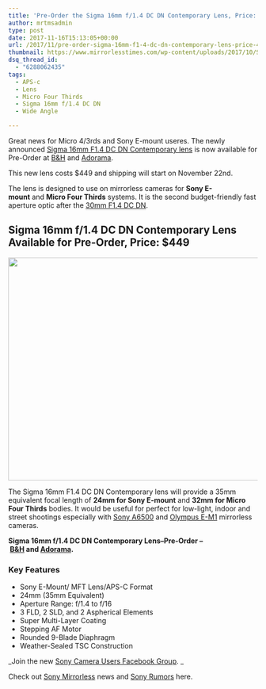 ```yaml
---
title: 'Pre-Order the Sigma 16mm f/1.4 DC DN Contemporary Lens, Price: $449'
author: mrtmsadmin
type: post
date: 2017-11-16T15:13:05+00:00
url: /2017/11/pre-order-sigma-16mm-f1-4-dc-dn-contemporary-lens-price-449/
thumbnail: https://www.mirrorlesstimes.com/wp-content/uploads/2017/10/Sigma-16mm-f1.4-DC-DN-Contemporary-lens-1-750x471.jpg
dsq_thread_id:
  - "6288062435"
tags:
  - APS-c
  - Lens
  - Micro Four Thirds
  - Sigma 16mm f/1.4 DC DN
  - Wide Angle

---
```

Great news for Micro 4/3rds and Sony E-mount useres. The newly announced <a href="https://www.mirrorlesstimes.com/tag/sigma-16mm-f-1-4-dc-dn/" target="_blank" rel="noopener" data-wpel-link="exclude">Sigma 16mm F1.4 DC DN Contemporary lens</a> is now available for Pre-Order at [B&H][1] and [Adorama][2].

This new lens costs $449 and shipping will start on November 22nd.

The lens is designed to use on mirrorless cameras for **Sony E-mount** and **Micro Four Thirds** systems. It is the second budget-friendly fast aperture optic after the <a href="http://amzn.to/1VVhrx1" target="_blank" rel="external nofollow noopener">30mm F1.4 DC DN</a>.<!--more-->

## Sigma 16mm f/1.4 DC DN Contemporary Lens Available for Pre-Order, Price: $449

[<img class="aligncenter size-full wp-image-1323" src="https://i2.wp.com/www.mirrorlesstimes.com/wp-content/uploads/2017/10/Sigma-16mm-f1.4-DC-DN-Contemporary-mirrorless-lens-for-Sony-E-mount-and-Micro-Four-Thirds.jpg?resize=600%2C450&#038;ssl=1" alt="" width="600" height="450" srcset="https://i2.wp.com/www.mirrorlesstimes.com/wp-content/uploads/2017/10/Sigma-16mm-f1.4-DC-DN-Contemporary-mirrorless-lens-for-Sony-E-mount-and-Micro-Four-Thirds.jpg?w=1200&ssl=1 1200w, https://i2.wp.com/www.mirrorlesstimes.com/wp-content/uploads/2017/10/Sigma-16mm-f1.4-DC-DN-Contemporary-mirrorless-lens-for-Sony-E-mount-and-Micro-Four-Thirds.jpg?resize=300%2C225&ssl=1 300w, https://i2.wp.com/www.mirrorlesstimes.com/wp-content/uploads/2017/10/Sigma-16mm-f1.4-DC-DN-Contemporary-mirrorless-lens-for-Sony-E-mount-and-Micro-Four-Thirds.jpg?resize=768%2C576&ssl=1 768w, https://i2.wp.com/www.mirrorlesstimes.com/wp-content/uploads/2017/10/Sigma-16mm-f1.4-DC-DN-Contemporary-mirrorless-lens-for-Sony-E-mount-and-Micro-Four-Thirds.jpg?resize=1024%2C768&ssl=1 1024w, https://i2.wp.com/www.mirrorlesstimes.com/wp-content/uploads/2017/10/Sigma-16mm-f1.4-DC-DN-Contemporary-mirrorless-lens-for-Sony-E-mount-and-Micro-Four-Thirds.jpg?resize=700%2C525&ssl=1 700w" sizes="(max-width: 600px) 100vw, 600px" data-recalc-dims="1" />][3]

The Sigma 16mm F1.4 DC DN Contemporary lens will provide a 35mm equivalent focal length of **24mm for Sony E-mount** and **32mm for Micro Four Thirds** bodies. It would be useful for perfect for low-light, indoor and street shootings especially with [Sony A6500][4] and [Olympus E-M1][5] mirrorless cameras.

**Sigma 16mm f/1.4 DC DN Contemporary Lens–Pre-Order &#8211; [B&H][1] and [Adorama][2].**

### Key Features

<ul data-selenium="highlightList">
  <li>
    Sony E-Mount/ MFT Lens/APS-C Format
  </li>
  <li>
    24mm (35mm Equivalent)
  </li>
  <li>
    Aperture Range: f/1.4 to f/16
  </li>
  <li>
    3 FLD, 2 SLD, and 2 Aspherical Elements
  </li>
  <li>
    Super Multi-Layer Coating
  </li>
  <li>
    Stepping AF Motor
  </li>
  <li>
    Rounded 9-Blade Diaphragm
  </li>
  <li>
    Weather-Sealed TSC Construction
  </li>
</ul>

_Join the new <a href="https://www.facebook.com/groups/1637646316495210/" target="_blank" rel="nofollow noopener noreferrer">Sony Camera Users Facebook Group</a>. _

Check out <a href="https://www.mirrorlesstimes.com/tag/sony-mirrorless/" target="_blank" rel="noopener">Sony Mirrorless</a> news and <a href="https://www.dailycameranews.com/tag/sony-rumors/" target="_blank" rel="noopener">Sony Rumors</a> here.

 [1]: https://www.bhphotovideo.com/c/product/1369132-REG/sigma_402965_16mm_f_1_4_dc_dn.html/BI/20175/KBID/14249
 [2]: https://www.adorama.com/sg1614soe.html?kbid=68292
 [3]: https://i2.wp.com/www.mirrorlesstimes.com/wp-content/uploads/2017/10/Sigma-16mm-f1.4-DC-DN-Contemporary-mirrorless-lens-for-Sony-E-mount-and-Micro-Four-Thirds.jpg?ssl=1
 [4]: https://www.dailycameranews.com/2016/11/best-sony-a6500-lenses/
 [5]: https://www.dailycameranews.com/2017/02/best-olympus-om-d-e-m1-mark-ii-lenses/